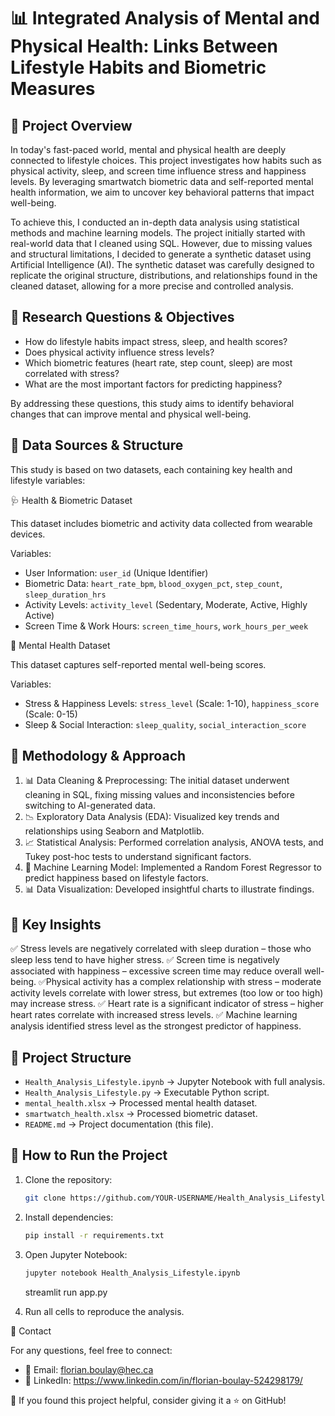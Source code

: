# 📊 Integrated Analysis of Mental and Physical Health: Links Between Lifestyle Habits and Biometric Measures

## 📌 Project Overview

In today's fast-paced world, mental and physical health are deeply connected to lifestyle choices. This project investigates how habits such as physical activity, sleep, and screen time influence stress and happiness levels. By leveraging smartwatch biometric data and self-reported mental health information, we aim to uncover key behavioral patterns that impact well-being.

To achieve this, I conducted an in-depth data analysis using statistical methods and machine learning models. The project initially started with real-world data that I cleaned using SQL. However, due to missing values and structural limitations, I decided to generate a synthetic dataset using Artificial Intelligence (AI). The synthetic dataset was carefully designed to replicate the original structure, distributions, and relationships found in the cleaned dataset, allowing for a more precise and controlled analysis.

## 📌 Research Questions & Objectives

- How do lifestyle habits impact stress, sleep, and health scores?
- Does physical activity influence stress levels?
- Which biometric features (heart rate, step count, sleep) are most correlated with stress?
- What are the most important factors for predicting happiness?

By addressing these questions, this study aims to identify behavioral changes that can improve mental and physical well-being.

## 📌 Data Sources & Structure

This study is based on two datasets, each containing key health and lifestyle variables:

🩺 Health & Biometric Dataset

This dataset includes biometric and activity data collected from wearable devices.

Variables:

- User Information: `user_id` (Unique Identifier)
- Biometric Data: `heart_rate_bpm`, `blood_oxygen_pct`, `step_count`, `sleep_duration_hrs`
- Activity Levels: `activity_level` (Sedentary, Moderate, Active, Highly Active)
- Screen Time & Work Hours: `screen_time_hours`, `work_hours_per_week`

🧠 Mental Health Dataset

This dataset captures self-reported mental well-being scores.

Variables:

- Stress & Happiness Levels: `stress_level` (Scale: 1-10), `happiness_score` (Scale: 0-15)
- Sleep & Social Interaction: `sleep_quality`, `social_interaction_score`

## 📌 Methodology & Approach

1. 📊 Data Cleaning & Preprocessing: The initial dataset underwent cleaning in SQL, fixing missing values and inconsistencies before switching to AI-generated data.
2. 📉 Exploratory Data Analysis (EDA): Visualized key trends and relationships using Seaborn and Matplotlib.
3. 📈 Statistical Analysis: Performed correlation analysis, ANOVA tests, and Tukey post-hoc tests to understand significant factors.
4. 🤖 Machine Learning Model: Implemented a Random Forest Regressor to predict happiness based on lifestyle factors.
5. 📊 Data Visualization: Developed insightful charts to illustrate findings.

## 📌 Key Insights

✅ Stress levels are negatively correlated with sleep duration – those who sleep less tend to have higher stress. 
✅ Screen time is negatively associated with happiness – excessive screen time may reduce overall well-being. 
✅Physical activity has a complex relationship with stress – moderate activity levels correlate with lower stress, but extremes (too low or too high) may increase stress. 
✅ Heart rate is a significant indicator of stress – higher heart rates correlate with increased stress levels.
✅ Machine learning analysis identified stress level as the strongest predictor of happiness.

## 📌 Project Structure

- `Health_Analysis_Lifestyle.ipynb` → Jupyter Notebook with full analysis.
- `Health_Analysis_Lifestyle.py` → Executable Python script.
- `mental_health.xlsx` → Processed mental health dataset.
- `smartwatch_health.xlsx` → Processed biometric dataset.
- `README.md` → Project documentation (this file).

## 📌 How to Run the Project

1. Clone the repository:
    
    ```bash
    git clone https://github.com/YOUR-USERNAME/Health_Analysis_Lifestyle.git
    ```
    
2. Install dependencies:
    
    ```bash
    pip install -r requirements.txt
    ```
    
3. Open Jupyter Notebook:
    
    ```bash
    jupyter notebook Health_Analysis_Lifestyle.ipynb
    ```

    streamlit run app.py

    
4. Run all cells to reproduce the analysis.

 📩 Contact

For any questions, feel free to connect:

- 📧 Email: florian.boulay@hec.ca
- 🔗 LinkedIn: https://www.linkedin.com/in/florian-boulay-524298179/

🚀 If you found this project helpful, consider giving it a ⭐ on GitHub!


